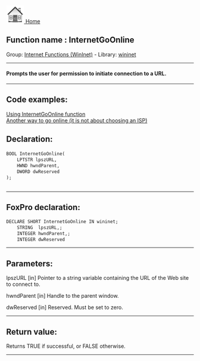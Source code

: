[<img src="../../images/home.png"> Home ](https://github.com/VFPX/Win32API)  

## Function name : InternetGoOnline
Group: [Internet Functions (WinInet)](../../functions_group.md#Internet_Functions_(WinInet))  -  Library: [wininet](../../Libraries.md#wininet)  
***  


#### Prompts the user for permission to initiate connection to a URL.
***  


## Code examples:
[Using InternetGoOnline function](../../samples/sample_067.md)  
[Another way to go online (it is not about choosing an ISP)](../../samples/sample_141.md)  

## Declaration:
```foxpro  
BOOL InternetGoOnline(
    LPTSTR lpszURL,
    HWND hwndParent,
    DWORD dwReserved
);
  
```  
***  


## FoxPro declaration:
```foxpro  
DECLARE SHORT InternetGoOnline IN wininet;
	STRING  lpszURL,;
	INTEGER hwndParent,;
	INTEGER dwReserved  
```  
***  


## Parameters:
lpszURL
[in] Pointer to a string variable containing the URL of the Web site to connect to.

hwndParent
[in] Handle to the parent window.

dwReserved
[in] Reserved. Must be set to zero.  
***  


## Return value:
Returns TRUE if successful, or FALSE otherwise.  
***  

